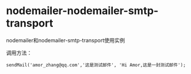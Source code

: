 # nodemailer-nodemailer-smtp-transport
nodemailer和nodemailer-smtp-transport使用实例

调用方法：

`sendMail('amor_zhang@qq.com','这是测试邮件', 'Hi Amor,这是一封测试邮件');`
